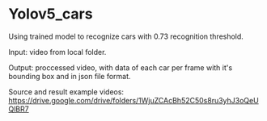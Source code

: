 # Yolov5_cars
Using trained model to recognize cars with 0.73 recognition threshold.

Input: video from local folder.

Output: proccessed video, with data of each car per frame with it's bounding box and in json file format.

Source and result example videos: https://drive.google.com/drive/folders/1WjuZCAcBh52C50s8ru3yhJ3oQeUQlBR7
